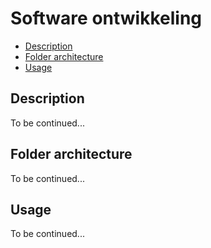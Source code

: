 # Software ontwikkeling

- [Description](#description)
- [Folder architecture](#folder-architecture)
- [Usage](#usage)

## Description

To be continued...

## Folder architecture

To be continued...

## Usage

To be continued...
